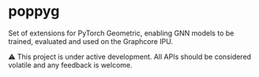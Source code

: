 # poppyg
Set of extensions for PyTorch Geometric, enabling GNN models to be trained, evaluated and used on the Graphcore IPU.

:warning: This project is under active development. All APIs should be considered volatile and any feedback is welcome.
